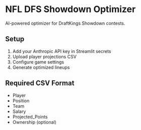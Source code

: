 # NFL DFS Showdown Optimizer

AI-powered optimizer for DraftKings Showdown contests.

## Setup

1. Add your Anthropic API key in Streamlit secrets
2. Upload player projections CSV
3. Configure game settings
4. Generate optimized lineups

## Required CSV Format

- Player
- Position
- Team
- Salary
- Projected_Points
- Ownership (optional)
